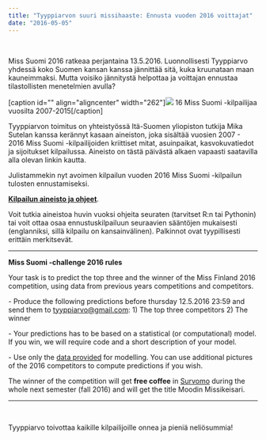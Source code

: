 ```yaml
---
title: "Tyyppiarvon suuri missihaaste: Ennusta vuoden 2016 voittajat"
date: "2016-05-05"
---
```


 

Miss Suomi 2016 ratkeaa perjantaina 13.5.2016. Luonnollisesti Tyyppiarvo yhdessä koko Suomen kansan kanssa jännittää sitä, kuka kruunataan maan kauneimmaksi. Mutta voisiko jännitystä helpottaa ja voittajan ennustaa tilastollisten menetelmien avulla?

\[caption id="" align="aligncenter" width="262"\]![](http://gdurl.com/yQbs) 16 Miss Suomi -kilpailijaa vuosilta 2007-2015\[/caption\]

Tyyppiarvon toimitus on yhteistyössä Itä-Suomen yliopiston tutkija Mika Sutelan kanssa kerännyt kasaan aineiston, joka sisältää vuosien 2007 - 2016 Miss Suomi -kilpailijoiden kriittiset mitat, asuinpaikat, kasvokuvatiedot ja sijoitukset kilpailussa. Aineisto on tästä päivästä alkaen vapaasti saatavilla alla olevan linkin kautta.

Julistammekin nyt avoimen kilpailun vuoden 2016 Miss Suomi -kilpailun tulosten ennustamiseksi.

**[Kilpailun aineisto ja ohjeet](https://drive.google.com/folderview?id=0B-GJVgrXR1vqNVc3ZkJFVHZMSVU&usp=sharing)**.

Voit tutkia aineistoa huvin vuoksi ohjeita seuraten (tarvitset R:n tai Pythonin) tai voit ottaa osaa ennustuskilpailuun seuraavien sääntöjen mukaisesti (englanniksi, sillä kilpailu on kansainvälinen). Palkinnot ovat tyypillisesti erittäin merkitsevät.

* * *

**Miss Suomi -challenge 2016 rules**

Your task is to predict the top three and the winner of the Miss Finland 2016 competition, using data from previous years competitions and competitors.

\- Produce the following predictions before thursday 12.5.2016 23:59 and send them to tyyppiarvo@gmail.com: 1) The top three competitors 2) The winner

\- Your predictions has to be based on a statistical (or computational) model. If you win, we will require code and a short description of your model.

\- Use only the [data provided](https://drive.google.com/folderview?id=0B-GJVgrXR1vqNVc3ZkJFVHZMSVU&usp=sharing) for modelling. You can use additional pictures of the 2016 competitors to compute predictions if you wish.

The winner of the competition will get **free coffee** in [Survomo](http://blogs.helsinki.fi/moodi-ry/jarjesto/survomo/) during the whole next semester (fall 2016) and will get the title Moodin Missikeisari.

* * *

 

Tyyppiarvo toivottaa kaikille kilpailijoille onnea ja pieniä neliösummia!
